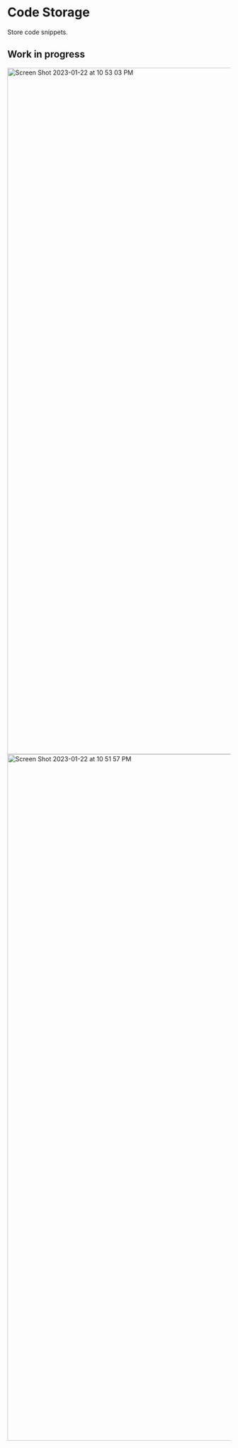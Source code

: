 # Code Storage

Store code snippets.

## Work in progress
<img width="1545" alt="Screen Shot 2023-01-22 at 10 53 03 PM" src="https://user-images.githubusercontent.com/13574057/213963167-ac944f74-938c-45e0-8ac0-1bebd68a9202.png">
<img width="1545" alt="Screen Shot 2023-01-22 at 10 51 57 PM" src="https://user-images.githubusercontent.com/13574057/213963089-f882c02e-09f9-48f6-811e-9b6948e51a7d.png">

